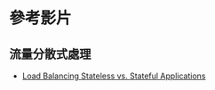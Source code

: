 # 參考影片

## 流量分散式處理
* [Load Balancing Stateless vs. Stateful Applications](https://www.youtube.com/watch?v=NrMM3s7Mbjo)
